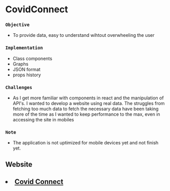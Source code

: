 # CovidConnect
 
### `Objective`
<ul>
 <li>To provide data, easy to understand wihtout overwheeling the user</li>
</ul>

### `Implementation`
<ul>
    <li>Class components</li>
   <li>Graphs</li>
   <li>JSON format</li>
    <li>props history</li>
</ul>
 

### `Challenges`
<ul>
    <li>As I get more familiar with components in react and the manipulation of API's. I wanted to develop a website using real data. The struggles from fetching too much data to fetch the necessary data have been taking more of the time as I wanted to keep performance to the max, even in accessing the site in mobiles</li>

</ul>
 
 ### `Note`
 <ul>
    <li>The application is not uptimized for mobile devices yet and not finish yet.</li>
</ul>


  ## Website
  <h2><li><a href="https://covid-connect-git-main.braucalderon.vercel.app/" target="_blank"> Covid Connect</a></li></h2>
  